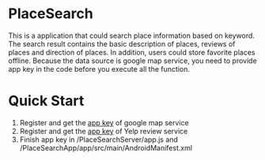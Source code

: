 # PlaceSearch

This is a application that could search place information based on keyword. The search result contains the basic description of places, reviews of places and direction of places. In addition, users could store favorite places offline. Because the data source is google map service, you need to provide app key in the code before you execute all the function.

# Quick Start

1. Register and get the <a href="">app key</a> of google map service
2. Register and get the <a href="">app key</a> of Yelp review service
3. Finish app key in /PlaceSearchServer/app.js and /PlaceSearchApp/app/src/main/AndroidManifest.xml
